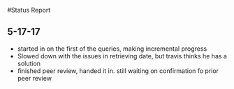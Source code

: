 #Status Report
## 5-17-17

- started in on the first of the queries, making incremental progress
- Slowed down with the issues in retrieving date, but travis thinks he has a solution
- finished peer review, handed it in. still waiting on confirmation fo prior peer review
